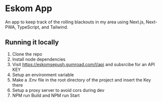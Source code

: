 # Eskom App

An app to keep track of the rolling blackouts in my area using Next.js, Next-PWA, TypeScript, and Tailwind.

## Running it locally

1. Clone the repo
2. Install node dependencies
3. Visit https://eskomsepush.gumroad.com/l/api and subsrcibe for an API KEY
4. Setup an environment variable 
5. Make a .Env file in the root directory of the project and insert the Key there
6. Setup a proxy server to avoid cors during dev
7. NPM run Build and NPM run Start
